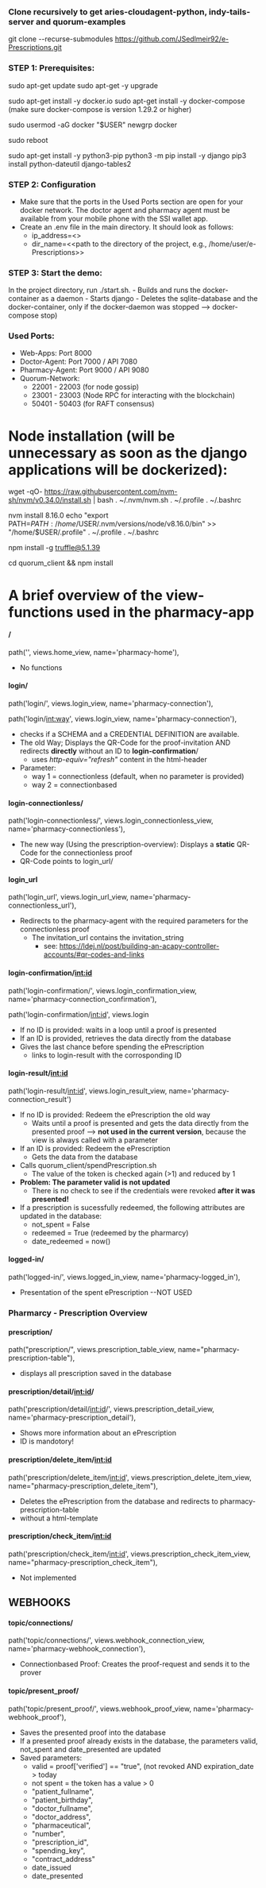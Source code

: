 ### Clone recursively to get aries-cloudagent-python, indy-tails-server and quorum-examples

git clone --recurse-submodules https://github.com/JSedlmeir92/e-Prescriptions.git

### STEP 1: Prerequisites: ### 
sudo apt-get update
sudo apt-get -y upgrade

sudo apt-get install -y docker.io
sudo apt-get install -y docker-compose (make sure docker-compose is version 1.29.2 or higher)

sudo usermod -aG docker "$USER"
newgrp docker

sudo reboot


sudo apt-get install -y python3-pip
python3 -m pip install -y django
pip3 install python-dateutil django-tables2

### STEP 2: Configuration

- Make sure that the ports in the Used Ports section are open for your docker network. 
  The doctor agent and pharmacy agent must be available from your mobile phone with the SSI wallet app.   
- Create an .env file in the main directory. It should look as follows:
  + ip_address=<<IP address where the application is running and that is available from your mobile phone>>
  + dir_name=<<path to the directory of the project, e.g., /home/user/e-Prescriptions>>

### STEP 3: Start the demo: ### 

In the project directory, run ./start.sh.
    - Builds and runs the docker-container as a daemon 
    - Starts django
    - Deletes the sqlite-database and the docker-container, only if the docker-daemon was stopped --> docker-compose stop)

### Used Ports:
- Web-Apps: Port 8000
- Doctor-Agent: Port 7000 / API 7080
- Pharmacy-Agent: Port 9000 / API 9080
- Quorum-Network: 
  + 22001 - 22003 (for node gossip)
  + 23001 - 23003 (Node RPC for interacting with the blockchain)
  + 50401 - 50403 (for RAFT consensus)


# Node installation (will be unnecessary as soon as the django applications will be dockerized): 

wget -qO- https://raw.githubusercontent.com/nvm-sh/nvm/v0.34.0/install.sh | bash
. ~/.nvm/nvm.sh
. ~/.profile
. ~/.bashrc

nvm install 8.16.0
echo "export PATH=$PATH:/home/$USER/.nvm/versions/node/v8.16.0/bin" >> "/home/$USER/.profile"
. ~/.profile
. ~/.bashrc

npm install -g truffle@5.1.39

cd quorum_client && npm install



# A brief overview of the view-functions used in the pharmacy-app
  #### /
  path('', views.home_view, name='pharmacy-home'),
  
  - No functions
  #### login/
  path('login/', views.login_view, name='pharmacy-connection'),
  
  path('login/<int:way>', views.login_view, name='pharmacy-connection'),
  - checks if a SCHEMA and a CREDENTIAL DEFINITION are available.
  - The old Way; Displays the QR-Code for the proof-invitation AND redirects **directly** without an ID to **login-confirmation**/
    - uses *http-equiv="refresh"* content in the html-header
  -  Parameter: 
      - way 1 = connectionless (default, when no parameter is provided)
      - way 2 = connectionbased
  #### login-connectionless/
  path('login-connectionless/', views.login_connectionless_view, name='pharmacy-connectionless'),
  - The new way (Using the prescription-overview): Displays a **static** QR-Code for the connectionless proof
  - QR-Code points to login_url/
  #### login_url
  path('login_url', views.login_url_view, name='pharmacy-connectionless_url'),

  - Redirects to the pharmacy-agent with the required parameters for the connectionless proof 
    - The invitation_url contains the invitation_string
      - see: https://ldej.nl/post/building-an-acapy-controller-accounts/#qr-codes-and-links
  #### login-confirmation/<int:id>
  path('login-confirmation/', views.login_confirmation_view, name='pharmacy-connection_confirmation'),
 
  path('login-confirmation/<int:id>', views.login
  
  - If no ID is provided: waits in a loop until a proof is presented
  - If an ID is provided, retrieves the data directly from the database
  - Gives the last chance before spending the ePrescription
    - links to login-result with the corrosponding ID
  #### login-result/<int:id>
  path('login-result/<int:id>', views.login_result_view, name='pharmacy-connection_result')
  
  - If no ID is provided: Redeem the ePrescription the old way 
    - Waits until a proof is presented and gets the data directly from the presented proof
    --> **not used in the current version**, because the view is always called with a parameter
  - If an ID is provided: Redeem the ePrescription
    - Gets the data from the database
  - Calls quorum_client/spendPrescription.sh 
    - The value of the token is checked again (>1) and reduced by 1
  - **Problem: The parameter valid is not updated**
    - There is no check to see if the credentials were revoked **after it was presented!**
  - If a prescription is sucessfully redeemed, the following attributes are updated in the database:
    - not_spent = False
    - redeemed = True (redeemed by the pharmarcy)
    - date_redeemed = now()
  #### logged-in/
  path('logged-in/', views.logged_in_view, name='pharmacy-logged_in'),
  - Presentation of the spent ePrescription --NOT USED

  ### Pharmarcy - Prescription Overview
  #### prescription/
  path("prescription/", views.prescription_table_view, name="pharmacy-prescription-table"),
  - displays all prescription saved in the database
  #### prescription/detail/<int:id>/
  path('prescription/detail/<int:id>/', views.prescription_detail_view, name='pharmacy-prescription_detail'),
  - Shows more information about an ePrescription
  - ID is mandotory! 
  #### prescription/delete_item/<int:id>
  path('prescription/delete_item/<int:id>', views.prescription_delete_item_view, name="pharmacy-prescription_delete_item"),
  - Deletes the ePrescription from the database and redirects to pharmacy-prescription-table
  - without a html-template
  #### prescription/check_item/<int:id>
  path('prescription/check_item/<int:id>', views.prescription_check_item_view, name="pharmacy-prescription_check_item"), 
  - Not implemented
 
  ## WEBHOOKS
  #### topic/connections/
  path('topic/connections/', views.webhook_connection_view, name='pharmacy-webhook_connection'),
  - Connectionbased Proof: Creates the proof-request and sends it to the prover
  #### topic/present_proof/
  path('topic/present_proof/', views.webhook_proof_view, name='pharmacy-webhook_proof'),
  - Saves the presented proof into the database
  - If a presented proof already exists in the database, the parameters valid, not_spent and date_presented are updated
  - Saved parameters:
      - valid = proof['verified'] == "true", (not revoked AND expiration_date > today
      - not spent = the token has a value > 0
      - "patient_fullname",
      - "patient_birthday",
      - "doctor_fullname",
      - "doctor_address",
      - "pharmaceutical",
      - "number",
      - "prescription_id",
      - "spending_key",
      - "contract_address"
      - date_issued
      - date_presented 
  
